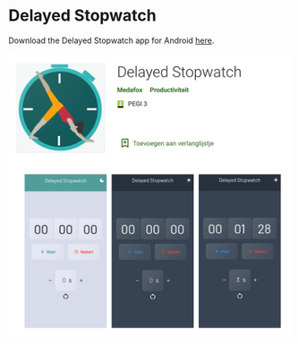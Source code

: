 # Delayed Stopwatch                                                                                 

Download the Delayed Stopwatch app for Android [here](https://play.google.com/store/apps/details?id=com.medafox.stopwatch).

![Logo](assets/DelayedStopwatch.png)
